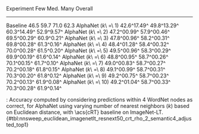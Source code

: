 Experiment                     Few         Med.         Many     Overall
---------------------  -----------  -----------  -----------  ----------
Baseline                      46.5         59.7         71.0        62.3
AlphaNet (_k_\ =\ 1)   42.6^17.49^  49.8^13.29^  60.3^14.49^  52.9^9.57^
AlphaNet (_k_\ =\ 2)   47.2^00.99^  57.9^00.46^  69.5^00.29^  60.9^0.21^
AlphaNet (_k_\ =\ 3)   47.8^00.96^  58.2^00.31^  69.8^00.28^  61.3^0.16^
AlphaNet (_k_\ =\ 4)   48.4^01.28^  58.4^00.32^  70.0^00.28^  61.5^0.20^
AlphaNet (_k_\ =\ 5)   49.5^00.96^  58.3^00.29^  69.9^00.19^  61.6^0.14^
AlphaNet (_k_\ =\ 6)   48.8^00.95^  58.7^00.26^  70.1^00.15^  61.7^0.10^
AlphaNet (_k_\ =\ 7)   49.0^00.83^  58.7^00.27^  70.2^00.18^  61.8^0.15^
AlphaNet (_k_\ =\ 8)   49.1^00.99^  58.7^00.31^  70.3^00.20^  61.8^0.12^
AlphaNet (_k_\ =\ 9)   49.2^00.75^  58.7^00.23^  70.2^00.13^  61.9^0.08^
AlphaNet (_k_\ =\ 10)  49.2^01.04^  58.7^00.33^  70.3^00.28^  61.9^0.14^

: Accuracy computed by considering predictions within 4 WordNet nodes as correct, for AlphaNet using varying number of nearest neighbors (_k_) based on Euclidean distance, with \acs{cRT} baseline on ImageNet-LT. {#tbl:nnsweep_euclidean_imagenetlt_resnext50_crt_rho_2_semantic4_adjusted_top1}
